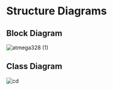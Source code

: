 # Structure Diagrams
## Block Diagram
![atmega328 (1)](https://user-images.githubusercontent.com/101395036/164430636-9489f1a8-bcd7-4cf6-ad66-c756198f529d.png)
## Class Diagram
![cd](https://user-images.githubusercontent.com/101395036/164434828-a8b42433-e6ab-42cb-a5e8-f7fba216b623.png)
